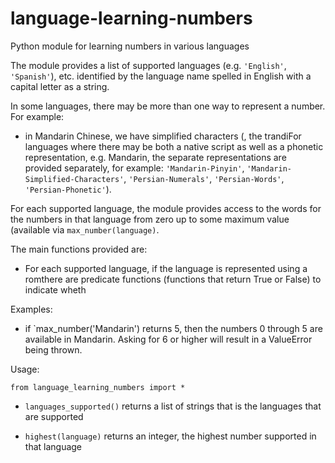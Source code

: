 # language-learning-numbers
Python module for learning numbers in various languages


The module provides a list of supported languages (e.g. `'English'`, `'Spanish'`), etc. identified by the language name spelled in
English with a capital letter as a string.

In some languages, there may be more than one way to represent a
number.  For example:

* in Mandarin Chinese, we have simplified characters (, the trandiFor languages where there may be both a native
script as well as a phonetic representation, e.g. Mandarin, the
separate representations are provided separately, for example:
`'Mandarin-Pinyin'`, `'Mandarin-Simplified-Characters'`,
`'Persian-Numerals'`, `'Persian-Words'`, `'Persian-Phonetic'`).

For each supported language, the module provides access to the words for the numbers in that language from zero up to some maximum value (available via `max_number(language)`.

The main functions provided are:
* For each supported language, if the language is represented using a romthere are predicate functions (functions that return True or False) to indicate wheth

Examples:
* if `max_number('Mandarin') returns 5, then the numbers 0 through 5 are available in Mandarin.  Asking for 6 or higher will result in a ValueError being thrown.



Usage:

```
from language_learning_numbers import *
```

* `languages_supported()` returns a list of strings that is the languages that are supported

* `highest(language)` returns an integer, the highest number supported in that language

